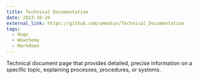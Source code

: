```yaml
---
title: Technical Documentation
date: 2023-10-26
external_link: https://github.com/ummatun/Technical_Documentation
tags:
  - Hugo
  - Wowchemy
  - Markdown
---
```


Technical document page that provides detailed, precise information on a specific topic, explaining processes, procedures, or systems.

<!--more-->
